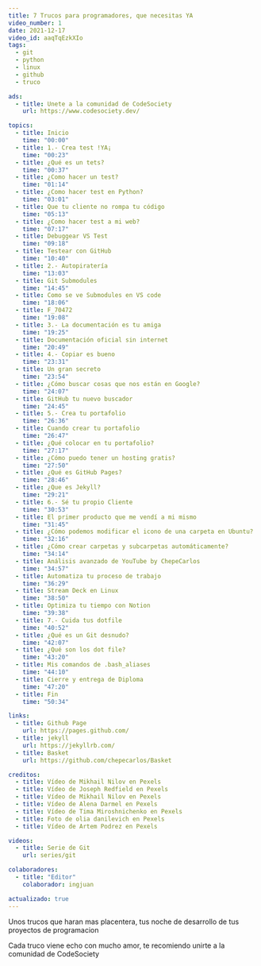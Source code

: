 ```yaml
---
title: 7 Trucos para programadores, que necesitas YA
video_number: 1
date: 2021-12-17
video_id: aaqTqEzkXIo
tags:
  - git
  - python
  - linux
  - github
  - truco

ads:
  - title: Unete a la comunidad de CodeSociety
    url: https://www.codesociety.dev/

topics:
  - title: Inicio
    time: "00:00"
  - title: 1.- Crea test !YA¡
    time: "00:23"
  - title: ¿Qué es un tets?
    time: "00:37"
  - title: ¿Como hacer un test?
    time: "01:14"
  - title: ¿Como hacer test en Python?
    time: "03:01"
  - title: Que tu cliente no rompa tu código
    time: "05:13"
  - title: ¿Como hacer test a mi web?
    time: "07:17"
  - title: Debuggear VS Test
    time: "09:18"
  - title: Testear con GitHub
    time: "10:40"
  - title: 2.- Autopiratería
    time: "13:03"
  - title: Git Submodules
    time: "14:45"
  - title: Como se ve Submodules en VS code
    time: "18:06"
  - title: F_70472
    time: "19:08"
  - title: 3.- La documentación es tu amiga
    time: "19:25"
  - title: Documentación oficial sin internet
    time: "20:49"
  - title: 4.- Copiar es bueno
    time: "23:31"
  - title: Un gran secreto
    time: "23:54"
  - title: ¿Cómo buscar cosas que nos están en Google?
    time: "24:07"
  - title: GitHub tu nuevo buscador
    time: "24:45"
  - title: 5.- Crea tu portafolio
    time: "26:36"
  - title: Cuando crear tu portafolio
    time: "26:47"
  - title: ¿Qué colocar en tu portafolio?
    time: "27:17"
  - title: ¿Cómo puedo tener un hosting gratis?
    time: "27:50"
  - title: ¿Qué es GitHub Pages?
    time: "28:46"
  - title: ¿Que es Jekyll?
    time: "29:21"
  - title: 6.- Sé tu propio Cliente
    time: "30:53"
  - title: El primer producto que me vendí a mi mismo
    time: "31:45"
  - title: ¿Cómo podemos modificar el icono de una carpeta en Ubuntu?
    time: "32:16"
  - title: ¿Cómo crear carpetas y subcarpetas automáticamente?
    time: "34:14"
  - title: Análisis avanzado de YouTube by ChepeCarlos
    time: "34:57"
  - title: Automatiza tu proceso de trabajo
    time: "36:29"
  - title: Stream Deck en Linux
    time: "38:50"
  - title: Optimiza tu tiempo con Notion
    time: "39:38"
  - title: 7.- Cuida tus dotfile
    time: "40:52"
  - title: ¿Qué es un Git desnudo?
    time: "42:07"
  - title: ¿Qué son los dot file?
    time: "43:20"
  - title: Mis comandos de .bash_aliases
    time: "44:10"
  - title: Cierre y entrega de Diploma
    time: "47:20"
  - title: Fin
    time: "50:34"

links:
  - title: Github Page
    url: https://pages.github.com/
  - title: jekyll
    url: https://jekyllrb.com/
  - title: Basket
    url: https://github.com/chepecarlos/Basket

creditos:
  - title: Vídeo de Mikhail Nilov en Pexels
  - title: Vídeo de Joseph Redfield en Pexels
  - title: Vídeo de Mikhail Nilov en Pexels
  - title: Vídeo de Alena Darmel en Pexels
  - title: Vídeo de Tima Miroshnichenko en Pexels
  - title: Foto de olia danilevich en Pexels
  - title: Vídeo de Artem Podrez en Pexels

videos:
  - title: Serie de Git
    url: series/git

colaboradores:
  - title: "Editor"
    colaborador: ingjuan

actualizado: true
---
```


Unos trucos que haran mas placentera, tus noche de desarrollo de tus proyectos de programacion

Cada truco viene echo con mucho amor, te recomiendo unirte a la comunidad de CodeSociety
